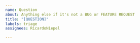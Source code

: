 ```yaml
---
name: Question
about: Anything else if it's not a BUG or FEATURE REQUEST
title: "[QUESTION]"
labels: triage
assignees: RicardoNiepel

---
```



